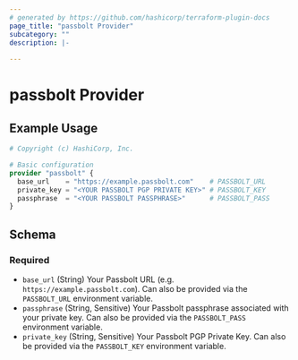 ```yaml
---
# generated by https://github.com/hashicorp/terraform-plugin-docs
page_title: "passbolt Provider"
subcategory: ""
description: |-
  
---
```


# passbolt Provider



## Example Usage

```terraform
# Copyright (c) HashiCorp, Inc.

# Basic configuration
provider "passbolt" {
  base_url    = "https://example.passbolt.com"    # PASSBOLT_URL
  private_key = "<YOUR PASSBOLT PGP PRIVATE KEY>" # PASSBOLT_KEY
  passphrase  = "<YOUR PASSBOLT PASSPHRASE>"      # PASSBOLT_PASS
}
```

<!-- schema generated by tfplugindocs -->
## Schema

### Required

- `base_url` (String) Your Passbolt URL (e.g. `https://example.passbolt.com`). Can also be provided via the `PASSBOLT_URL` environment variable.
- `passphrase` (String, Sensitive) Your Passbolt passphrase associated with your private key. Can also be provided via the `PASSBOLT_PASS` environment variable.
- `private_key` (String, Sensitive) Your Passbolt PGP Private Key. Can also be provided via the `PASSBOLT_KEY` environment variable.

